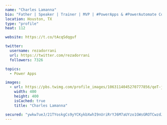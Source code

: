```yaml
---
name: "Charles Lamanna"
bio: "Father | Speaker | Trainer | MVP | #PowerApps & #PowerAutomate Community Super User | YouTuber Right-pointing triangle http://youtube.com/c/rezadorrani | Learn - Share - Clockwise rightwards and leftwards open circle arrows"
location: Houston, TX
type: "profile"
heat: 112

website: https://t.co/tAcqSdqguf

twitter:
  username: rezadorrani
  url: https://twitter.com/rezadorrani
  followers: 7326

topics:
  - Power Apps

images:
  - url: https://pbs.twimg.com/profile_images/1063114045270777856/qeT-jpWr_400x400.jpg
    width: 400
    height: 400
    isCached: true
    title: "Charles Lamanna"

secured: "ywkw7ueJ/21TYoskgCs9yYCKykbXwhI9nUriRrYJ6M7aUYzo1GWsGROTCwzdJdQbZ+HlgWtoX5OpqM0SvHLO/DaQ8E9IotFW5DrLWNpBt42Jspiwvc2aQlOPJUb6dPDnc73uHOkwztZ/9240YfWR2xEQuYNj9n7c7Epfdb+whwoM+EN2pyE/8RjFwuIvK4LwyTcQyiWbbKIcFzqtCrTdI/M+nMiqLCgZxqgaoqY5nu8POyVEvp5dvD7eAxvr7oq7K/269FdtDa1gU0GTihMLIZeyNOc9S+EFeXgKtg5wsH2df1Uo9wPv/Scbu6CUCix0Zyjmk4JrHjdgCJVYOmsBXIMmEX+zJSdUbGBkBVTvhPchP9O1L1Mb+FlPybplpOgO3CZqRWNrEKCbjqLTQOrL+tDuibBy1hnjwE4lRa2zN60=;CvXyhol+BXWl9H6Cc5CTfA=="
---
```


